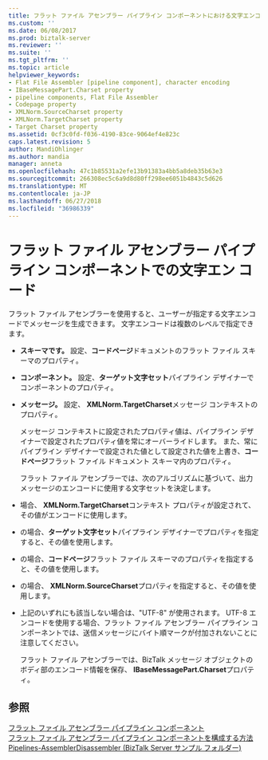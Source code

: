 ```yaml
---
title: フラット ファイル アセンブラー パイプライン コンポーネントにおける文字エンコーディング |Microsoft Docs
ms.custom: ''
ms.date: 06/08/2017
ms.prod: biztalk-server
ms.reviewer: ''
ms.suite: ''
ms.tgt_pltfrm: ''
ms.topic: article
helpviewer_keywords:
- Flat File Assembler [pipeline component], character encoding
- IBaseMessagePart.Charset property
- pipeline components, Flat File Assembler
- Codepage property
- XMLNorm.SourceCharset property
- XMLNorm.TargetCharset property
- Target Charset property
ms.assetid: 0cf3c0fd-f036-4190-83ce-9064ef4e823c
caps.latest.revision: 5
author: MandiOhlinger
ms.author: mandia
manager: anneta
ms.openlocfilehash: 47c1b85531a2efe13b91383a4bb5a8deb35b63e3
ms.sourcegitcommit: 266308ec5c6a9d8d80ff298ee6051b4843c5d626
ms.translationtype: MT
ms.contentlocale: ja-JP
ms.lasthandoff: 06/27/2018
ms.locfileid: "36986339"
---
```

# <a name="character-encoding-in-the-flat-file-assembler-pipeline-component"></a>フラット ファイル アセンブラー パイプライン コンポーネントでの文字エン コード
フラット ファイル アセンブラーを使用すると、ユーザーが指定する文字エンコードでメッセージを生成できます。 文字エンコードは複数のレベルで指定できます。  
  
- **スキーマです。** 設定、**コードページ**ドキュメントのフラット ファイル スキーマのプロパティ。  
  
- **コンポーネント。** 設定、**ターゲット文字セット**パイプライン デザイナーでコンポーネントのプロパティ。  
  
- **メッセージ。** 設定、 **XMLNorm.TargetCharset**メッセージ コンテキストのプロパティ。  
  
  メッセージ コンテキストに設定されたプロパティ値は、パイプライン デザイナーで設定されたプロパティ値を常にオーバーライドします。 また、常にパイプライン デザイナーで設定された値として設定された値を上書き、**コードページ**フラット ファイル ドキュメント スキーマ内のプロパティ。  
  
  フラット ファイル アセンブラーでは、次のアルゴリズムに基づいて、出力メッセージのエンコードに使用する文字セットを決定します。  
  
- 場合、 **XMLNorm.TargetCharset**コンテキスト プロパティが設定されて、その値がエンコードに使用します。  
  
- の場合、**ターゲット文字セット**パイプライン デザイナーでプロパティを指定すると、その値を使用します。  
  
- の場合、**コードページ**フラット ファイル スキーマのプロパティを指定すると、その値を使用します。  
  
- の場合、 **XMLNorm.SourceCharset**プロパティを指定すると、その値を使用します。  
  
- 上記のいずれにも該当しない場合は、"UTF-8" が使用されます。 UTF-8 エンコードを使用する場合、フラット ファイル アセンブラー パイプライン コンポーネントでは、送信メッセージにバイト順マークが付加されないことに注意してください。  
  
  フラット ファイル アセンブラーでは、BizTalk メッセージ オブジェクトのボディ部のエンコード情報を保存、 **IBaseMessagePart.Charset**プロパティ。  
  
## <a name="see-also"></a>参照  
 [フラット ファイル アセンブラー パイプライン コンポーネント](../core/flat-file-assembler-pipeline-component.md)   
 [フラット ファイル アセンブラー パイプライン コンポーネントを構成する方法](../core/how-to-configure-the-flat-file-assembler-pipeline-component.md)   
 [Pipelines-AssemblerDisassembler (BizTalk Server サンプル フォルダー)](../core/pipelines-assemblerdisassembler-biztalk-server-samples-folder.md)